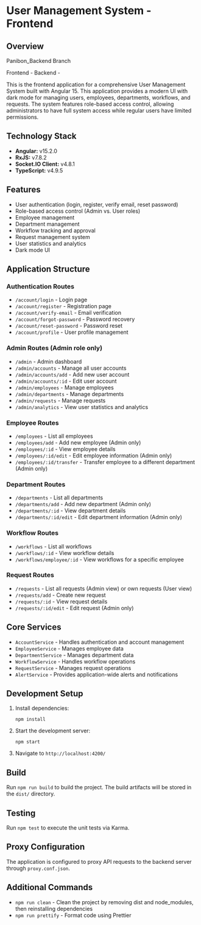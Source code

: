# User Management System - Frontend

## Overview

Panibon_Backend Branch


Frontend -  Backend - 

This is the frontend application for a comprehensive User Management System built with Angular 15. This application provides a modern UI with dark mode for managing users, employees, departments, workflows, and requests. The system features role-based access control, allowing administrators to have full system access while regular users have limited permissions.

## Technology Stack

- **Angular:** v15.2.0
- **RxJS:** v7.8.2
- **Socket.IO Client:** v4.8.1
- **TypeScript:** v4.9.5

## Features

- User authentication (login, register, verify email, reset password)
- Role-based access control (Admin vs. User roles)
- Employee management
- Department management
- Workflow tracking and approval
- Request management system
- User statistics and analytics
- Dark mode UI

## Application Structure

### Authentication Routes

- `/account/login` - Login page
- `/account/register` - Registration page
- `/account/verify-email` - Email verification
- `/account/forgot-password` - Password recovery
- `/account/reset-password` - Password reset
- `/account/profile` - User profile management

### Admin Routes (Admin role only)

- `/admin` - Admin dashboard
- `/admin/accounts` - Manage all user accounts
- `/admin/accounts/add` - Add new user account
- `/admin/accounts/:id` - Edit user account
- `/admin/employees` - Manage employees
- `/admin/departments` - Manage departments
- `/admin/requests` - Manage requests
- `/admin/analytics` - View user statistics and analytics

### Employee Routes

- `/employees` - List all employees
- `/employees/add` - Add new employee (Admin only)
- `/employees/:id` - View employee details
- `/employees/:id/edit` - Edit employee information (Admin only)
- `/employees/:id/transfer` - Transfer employee to a different department (Admin only)

### Department Routes

- `/departments` - List all departments
- `/departments/add` - Add new department (Admin only)
- `/departments/:id` - View department details
- `/departments/:id/edit` - Edit department information (Admin only)

### Workflow Routes

- `/workflows` - List all workflows
- `/workflows/:id` - View workflow details
- `/workflows/employee/:id` - View workflows for a specific employee

### Request Routes

- `/requests` - List all requests (Admin view) or own requests (User view)
- `/requests/add` - Create new request
- `/requests/:id` - View request details
- `/requests/:id/edit` - Edit request (Admin only)

## Core Services

- `AccountService` - Handles authentication and account management
- `EmployeeService` - Manages employee data
- `DepartmentService` - Manages department data
- `WorkflowService` - Handles workflow operations
- `RequestService` - Manages request operations
- `AlertService` - Provides application-wide alerts and notifications

## Development Setup

1. Install dependencies:
   ```
   npm install
   ```

2. Start the development server:
   ```
   npm start
   ```

3. Navigate to `http://localhost:4200/`

## Build

Run `npm run build` to build the project. The build artifacts will be stored in the `dist/` directory.

## Testing

Run `npm test` to execute the unit tests via Karma.

## Proxy Configuration

The application is configured to proxy API requests to the backend server through `proxy.conf.json`.

## Additional Commands

- `npm run clean` - Clean the project by removing dist and node_modules, then reinstalling dependencies
- `npm run prettify` - Format code using Prettier

